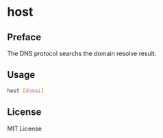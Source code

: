 # host
## Preface
The DNS protocol searchs the domain resolve result.

## Usage

```bash
host [domai]

```

## License

MIT License
